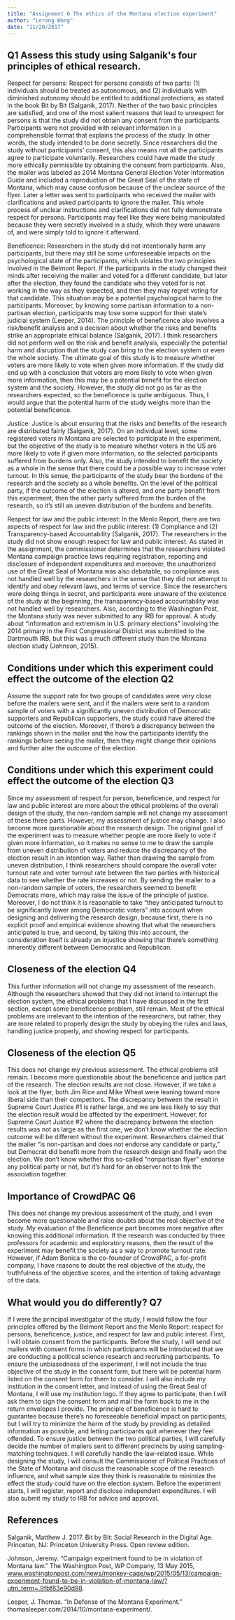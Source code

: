 ```yaml
---
title: "Assignment 6 The ethics of the Montana election experiment"
author: "Lerong Wang"
date: "11/20/2017"
---
```


## Q1 Assess this study using Salganik's four principles of ethical research.

Respect for persons: Respect for persons consists of two parts: (1) individuals should be treated as autonomous, and (2) individuals with diminished autonomy should be entitled to additional protections, as stated in the book Bit by Bit (Salganik, 2017). Neither of the two basic principles are satisfied, and one of the most salient reasons that lead to unrespect for persons is that the study did not obtain any consent from the participants. Participants were not provided with relevant information in a comprehensible format that explains the process of the study. In other words, the study intended to be done secretly. Since researchers did the study without participants’ consent, this also means not all the participants agree to participate voluntarily. Researchers could have made the study more ethically permissible by obtaining the consent from participants. Also, the mailer was labeled as 2014 Montana General Election Voter Information Guide and included a reproduction of the Great Seal of the state of Montana, which may cause confusion because of the unclear source of the flyer. Later a letter was sent to participants who received the mailer with clarifications and asked participants to ignore the mailer. This whole process of unclear instructions and clarifications did not fully demonstrate respect for persons. Participants may feel like they were being manipulated because they were secretly involved in a study, which they were unaware of, and were simply told to ignore it afterward.

Beneficence: Researchers in the study did not intentionally harm any participants, but there may still be some unforeseeable impacts on the psychological state of the participants, which violates the two principles involved in the Belmont Report. If the participants in the study changed their minds after receiving the mailer and voted for a different candidate, but later after the election, they found the candidate who they voted for is not working in the way as they expected, and then they may regret voting for that candidate. This situation may be a potential psychological harm to the participants. Moreover, by knowing some partisan information to a non-partisan election, participants may lose some support for their state’s judicial system (Leeper, 2014). 
The principle of beneficence also involves a risk/benefit analysis and a decision about whether the risks and benefits strike an appropriate ethical balance (Salganik, 2017). I think researchers did not perform well on the risk and benefit analysis, especially the potential harm and disruption that the study can bring to the election system or even the whole society. 
The ultimate goal of this study is to measure whether voters are more likely to vote when given more information. If the study did end up with a conclusion that voters are more likely to vote when given more information, then this may be a potential benefit for the election system and the society. However, the study did not go as far as the researchers expected, so the beneficence is quite ambiguous. Thus, I would argue that the potential harm of the study weighs more than the potential beneficence.

Justice: Justice is about ensuring that the risks and benefits of the research are distributed fairly (Salganik, 2017). On an individual level, some registered voters in Montana are selected to participate in the experiment, but the objective of the study is to measure whether voters in the US are more likely to vote if given more information, so the selected participants suffered from burdens only. Also, the study intended to benefit the society as a whole in the sense that there could be a possible way to increase voter turnout. In this sense, the participants of the study bear the burdens of the research and the society as a whole benefits. On the level of the political party, if the outcome of the election is altered, and one party benefit from this experiment, then the other party suffered from the burden of the research, so it’s still an uneven distribution of the burdens and benefits.  

Respect for law and the public interest: In the Menlo Report, there are two aspects of respect for law and the public interest: (1) Compliance and (2) Transparency-based Accountability (Salganik, 2017). The researchers in the study did not show enough respect for law and public interest. As stated in the assignment, the commissioner determines that the researchers violated Montana campaign practice laws requiring registration, reporting and disclosure of independent expenditures and moreover, the unauthorized use of the Great Seal of Montana was also debatable, so compliance was not handled well by the researchers in the sense that they did not attempt to identify and obey relevant laws, and terms of service. Since the researchers were doing things in secret, and participants were unaware of the existence of the study at the beginning, the transparency-based accountability was not handled well by researchers. Also, according to the Washington Post, the Montana study was never submitted to any IRB for approval. A study about “information and extremism in U.S. primary elections” involving the 2014 primary in the First Congressional District was submitted to the Dartmouth IRB, but this was a much different study than the Montana election study (Johnson, 2015).


## Conditions under which this experiment could effect the outcome of the election Q2

Assume the support rate for two groups of candidates were very close before the mailers were sent, and if the mailers were sent to a random sample of voters with a significantly uneven distribution of Democratic supporters and Republican supporters, the study could have altered the outcome of the election. Moreover, if there’s a discrepancy between the rankings shown in the mailer and the how the participants identify the rankings before seeing the mailer, then they might change their opinions and further alter the outcome of the election.  


## Conditions under which this experiment could effect the outcome of the election Q3

Since my assessment of respect for person, beneficence, and respect for law and public interest are more about the ethical problems of the overall design of the study, the non-random sample will not change my assessment of these three parts. However, my assessment of justice may change. I also become more questionable about the research design. The original goal of the experiment was to measure whether people are more likely to vote if given more information, so it makes no sense to me to draw the sample from uneven distribution of voters and reduce the discrepancy of the election result in an intention way. Rather than drawing the sample from uneven distribution, I think researchers should compare the overall voter turnout rate and voter turnout rate between the two parties with historical data to see whether the rate increases or not. By sending the mailer to a non-random sample of voters, the researchers seemed to benefit Democrats more, which may raise the issue of the principle of justice. Moreover, I do not think it is reasonable to take “they anticipated turnout to be significantly lower among Democratic voters” into account when designing and delivering the research design, because first, there is no explicit proof and empirical evidence showing that what the researchers anticipated is true, and second, by taking this into account, the consideration itself is already an injustice showing that there’s something inherently different between Democratic and Republican. 



## Closeness of the election Q4

This further information will not change my assessment of the research. Although the researchers showed that they did not intend to interrupt the election system, the ethical problems that I have discussed in the first section, except some beneficence problem, still remain. Most of the ethical problems are irrelevant to the intention of the researchers, but rather, they are more related to properly design the study by obeying the rules and laws, handling justice properly, and showing respect for participants. 



## Closeness of the election Q5

This does not change my previous assessment. The ethical problems still remain. I become more questionable about the beneficence and justice part of the research. The election results are not close. However, if we take a look at the flyer, both Jim Rice and Mike Wheat were leaning toward more liberal side than their competitors. The discrepancy between the result in Supreme Court Justice #1 is rather large, and we are less likely to say that the election result would be affected by the experiment. However, for Supreme Court Justice #2 where the discrepancy between the election results was not as large as the first one, we don’t know whether the election outcome will be different without the experiment. Researchers claimed that the mailer “is non-partisan and does not endorse any candidate or party,” but Democrat did benefit more from the research design and finally won the election. We don’t know whether this so-called “nonpartisan flyer” endorse any political party or not, but it’s hard for an observer not to link the association together. 


## Importance of CrowdPAC Q6

This does not change my previous assessment of the study, and I even become more questionable and raise doubts about the real objective of the study. My evaluation of the Beneficence part becomes more negative after knowing this additional information. If the research was conducted by three professors for academic and exploratory reasons, then the result of the experiment may benefit the society as a way to promote turnout rate. However, if Adam Bonica is the co-founder of CrowdPAC, a for-profit company, I have reasons to doubt the real objective of the study, the truthfulness of the objective scores, and the intention of taking advantage of the data.


## What would you do differently? Q7

If I were the principal investigator of the study, I would follow the four principles offered by the Belmont Report and the Menlo Report: respect for persons, beneficence, justice, and respect for law and public interest. 
First, I will obtain consent from the participants. Before the study, I will send out mailers with consent forms in which participants will be introduced that we are conducting a political science research and recruiting participants. To ensure the unbiasedness of the experiment, I will not include the true objective of the study in the consent form, but there will be potential harm listed on the consent form for them to consider. I will also include my institution in the consent letter, and instead of using the Great Seal of Montana, I will use my institution logo. If they agree to participate, then I will ask them to sign the consent form and mail the form back to me in the return envelopes I provide. The principle of beneficence is hard to guarantee because there’s no foreseeable beneficial impact on participants, but I will try to minimize the harm of the study by providing as detailed information as possible, and letting participants quit whenever they feel offended. To ensure justice between the two political parties, I will carefully decide the number of mailers sent to different precincts by using sampling-matching techniques. 
I will carefully handle the law-related issue. While designing the study, I will consult the Commissioner of Political Practices of the State of Montana and discuss the reasonable scope of the research influence, and what sample size they think is reasonable to minimize the effect the study could have on the election system. Before the experiment starts, I will register, report and disclose independent expenditures. I will also submit my study to IRB for advice and approval. 



## References

Salganik, Matthew J. 2017. Bit by Bit: Social Research in the Digital Age. Princeton, NJ: Princeton University Press. Open review edition.

Johnson, Jeremy. “Campaign experiment found to be in violation of Montana law.” The Washington Post, WP Company, 13 May 2015, www.washingtonpost.com/news/monkey-cage/wp/2015/05/13/campaign-experiment-found-to-be-in-violation-of-montana-law/?utm_term=.9fbf83e90d98.

Leeper, J. Thomas. “In Defense of the Montana Experiment.” thomasleeper.com/2014/10/montana-experiment/.






